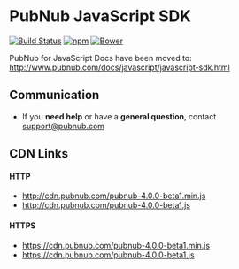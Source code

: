 # PubNub JavaScript SDK

[![Build Status](https://travis-ci.org/pubnub/javascript.svg?branch=master)](https://travis-ci.org/pubnub/javascript)
[![npm](https://img.shields.io/npm/v/pubnub.svg)]()
[![Bower](https://img.shields.io/bower/v/pubnub.svg)]()

PubNub for JavaScript Docs have been moved to: http://www.pubnub.com/docs/javascript/javascript-sdk.html

## Communication

- If you **need help** or have a **general question**, contact <support@pubnub.com>

## CDN Links

#### HTTP
* http://cdn.pubnub.com/pubnub-4.0.0-beta1.min.js
* http://cdn.pubnub.com/pubnub-4.0.0-beta1.js

#### HTTPS
* https://cdn.pubnub.com/pubnub-4.0.0-beta1.min.js
* https://cdn.pubnub.com/pubnub-4.0.0-beta1.js
